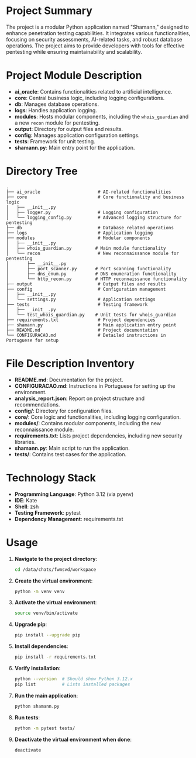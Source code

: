 # Project Summary
The project is a modular Python application named "Shamann," designed to enhance penetration testing capabilities. It integrates various functionalities, focusing on security assessments, AI-related tasks, and robust database operations. The project aims to provide developers with tools for effective pentesting while ensuring maintainability and scalability.

# Project Module Description
- **ai_oracle**: Contains functionalities related to artificial intelligence.
- **core**: Central business logic, including logging configurations.
- **db**: Manages database operations.
- **logs**: Handles application logging.
- **modules**: Hosts modular components, including the `whois_guardian` and a new `recon` module for pentesting.
- **output**: Directory for output files and results.
- **config**: Manages application configuration settings.
- **tests**: Framework for unit testing.
- **shamann.py**: Main entry point for the application.

# Directory Tree
```
.
├── ai_oracle                      # AI-related functionalities
├── core                           # Core functionality and business logic
│   ├── __init__.py
│   ├── logger.py                  # Logging configuration
│   └── logging_config.py          # Advanced logging structure for pentesting
├── db                             # Database related operations
├── logs                           # Application logging
├── modules                        # Modular components
│   ├── __init__.py
│   ├── whois_guardian.py         # Main module functionality
│   └── recon                      # New reconnaissance module for pentesting
│       ├── __init__.py
│       ├── port_scanner.py       # Port scanning functionality
│       ├── dns_enum.py           # DNS enumeration functionality
│       └── http_recon.py         # HTTP reconnaissance functionality
├── output                         # Output files and results
├── config                         # Configuration management
│   ├── __init__.py
│   └── settings.py                # Application settings
├── tests                          # Testing framework
│   ├── __init__.py
│   └── test_whois_guardian.py    # Unit tests for whois_guardian
├── requirements.txt               # Project dependencies
├── shamann.py                     # Main application entry point
├── README.md                      # Project documentation
└── CONFIGURACAO.md                # Detailed instructions in Portuguese for setup
```

# File Description Inventory
- **README.md**: Documentation for the project.
- **CONFIGURACAO.md**: Instructions in Portuguese for setting up the environment.
- **analysis_report.json**: Report on project structure and recommendations.
- **config/**: Directory for configuration files.
- **core/**: Core logic and functionalities, including logging configuration.
- **modules/**: Contains modular components, including the new reconnaissance module.
- **requirements.txt**: Lists project dependencies, including new security libraries.
- **shamann.py**: Main script to run the application.
- **tests/**: Contains test cases for the application.

# Technology Stack
- **Programming Language**: Python 3.12 (via pyenv)
- **IDE**: Kate
- **Shell**: zsh
- **Testing Framework**: pytest
- **Dependency Management**: requirements.txt

# Usage
1. **Navigate to the project directory**:
   ```bash
   cd /data/chats/fwmsvd/workspace
   ```

2. **Create the virtual environment**:
   ```bash
   python -m venv venv
   ```

3. **Activate the virtual environment**:
   ```bash
   source venv/bin/activate
   ```

4. **Upgrade pip**:
   ```bash
   pip install --upgrade pip
   ```

5. **Install dependencies**:
   ```bash
   pip install -r requirements.txt
   ```

6. **Verify installation**:
   ```bash
   python --version  # Should show Python 3.12.x
   pip list          # Lists installed packages
   ```

7. **Run the main application**:
   ```bash
   python shamann.py
   ```

8. **Run tests**:
   ```bash
   python -m pytest tests/
   ```

9. **Deactivate the virtual environment when done**:
   ```bash
   deactivate
   ```
